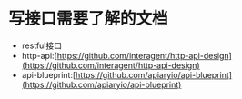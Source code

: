 # 写接口需要了解的文档
* restful接口
* http-api:[https://github.com/interagent/http-api-design](https://github.com/interagent/http-api-design)
* api-blueprint:[https://github.com/apiaryio/api-blueprint](https://github.com/apiaryio/api-blueprint)
